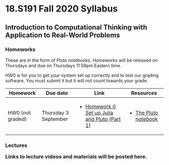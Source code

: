 <h1> 18.S191 Fall 2020 Syllabus</h1>
<h2> Introduction to Computational Thinking with Application to Real-World Problems</h2>

<h3> Homeworks </h3>
These are in the form of Pluto notebooks.  Homeworks will be released on Thursdays and due on Thursdays 11:59pm Eastern time.

HW0 is for you to get your system set up correctly and to test our grading software. You must submit it but it will not count towards your grade.

|Homework|Due date|Link|Resources|
|--|--|--|--|
|HW0 (not graded) | Thursday 3 September |  <ul> <li>[Homework 0 Set up Julia and Pluto (Part 1)][md:setup] </li> </ul> | <ul> <li>[The Pluto notebook][md:hw0]</li> </ul> | 


[md:setup]:https://github.com/mitmath/18S191/blob/master/homework/homework00/Installing%20Julia%20%2B%20Pluto.md
[md:hw0]:https://github.com/mitmath/18S191/blob/master/homework/homework00/hw0.jl


[pdf:hw1]:https://docs.google.com/viewer?url=https://github.com/mitmath/6S083/raw/master/problem_sets/PS1.pdf
[pdf:hw2]:https://docs.google.com/viewer?url=https://github.com/mitmath/6S083/raw/master/problem_sets/PS2.pdf
[pdf:hw3]:https://docs.google.com/viewer?url=https://github.com/mitmath/6S083/raw/master/problem_sets/PS3.pdf
[pdf:hw4]:https://docs.google.com/viewer?url=https://github.com/mitmath/6S083/raw/master/problem_sets/PS4.pdf
[pdf:hw5]:https://docs.google.com/viewer?url=https://github.com/mitmath/6S083/raw/master/problem_sets/PS5.pdf

<h3> Lectures

Links to lecture videos and materials will be posted here.

<!-- 
|Lecture| Slides | Video  | Notebook | Other Resources |
|--|--|--|--|--|
| 1. Analyzing covid-19 data <br> (March 30,2020) | <ul><li> [Welcome Slides][welcome]</li><li> [Lecture 1 Slides][1] </li></ul> | <ul> <li> [Welcome Video][video:welcome] </li>  <li> [Data Analysis][video:dataanal] </li> </ul> |  <ul><li>[Exploring Data on Covid-19][notebook:exploring] </li></ul>| <ul>  <li> [Video: 3Blue1Brown:Simulating an Epidemic][res1] </li> <li> [Video: How to Tell If We're Beating COVID-19][res2] </li> <li>   [Blog: COVID-19 in Denmark][res3]</ul> |
 |2. Modelling exponential growth <br> (April 1, 2020) | <ul><li>[Lecture 2 Slides][2]</li></ul>  |<ul><li>  [Lecture 2 Video][video:2] </li></ul> |<ul><li>[Exponential and Logistic Growth][notebook:2]</li></ul>|<ul><li>[Covid-19 Trajectory](https://aatishb.com/covidtrends/)</li> <li> [xkcd comic "Scenario 4"](https://xkcd.com/2289/) </li> </ul>|
 |3. Probability <br> (April 6, 2020) | <ul><li>[Lecture 3 Slides][3]</li></ul> | <ul> <li> [Lecture 3 Video][video:3] </li></ul> |<ul><li>[Modelling Recovery with Probability][notebook:3]</li></ul>|
|4. Random walk models  <br> (April 8, 2020) | <ul><li>[Lecture 4 Slides][4]</li></ul> | <ul> <li> [Lecture 4 Video][video:4] </li></ul> |<ul><li>[Random Walks][notebook:4]</li></ul>|
 |5. Characterising variability <br> (April 13,2020)| <ul><li>[Lecture 5 Slides][5]</li></ul> | <ul> <li> [Lecture 5 Video][video:5] </li></ul> |<ul><li>[Variability and custom types][notebook:5]</li></ul>|  <ul> <li> [Covid-19 3 Blue 1 Brown](https://youtu.be/Kas0tIxDvrg)</li></ul>|
| 6. User-defined types <br> (April 15, 2020) |<ul><li>[Lecture 6 Slides][6]</li></ul> |<ul> <li> [Lecture 6 Video][video:6] </li></ul> | <ul><li>[Defining new types][notebook:6]</li></ul>|  <ul> <li> [Epidemic Calculator](https://gabgoh.github.io/COVID/index.html)</li></ul> |
|7. Markov Chains and Continuous Random Variables <br> (April 22, 2020) | <ul><li>[Lecture 7 Slides][7]</li></ul> | <ul> <li> [Lecture 7 Video][video:7] </li></ul> | <ul><li>[Markov Chains and Continuous Random Variables][notebook:7]</li></ul>|
|8. Continuous Time <br> (April 27, 2020) |    <ul><li>[Lecture 8 Slides][8]</li></ul> | <ul> <li> [Lecture 8 Video][video:8] </li></ul> |<ul><li>[ Continuous Time][notebook:8]</li></ul>|  
|9. Exponential Distribution <br> (April 29, 2020) ||<ul><li> [Lecture 9 Video][video:9]| <ul><li>[Exponential Distribution][notebook:9]|
|10. Differential Equations <br> (May 4, 2020)|  <ul> <li> [Lecture 10 Notes][10]  </li></ul> |  <ul><li> [Lecture 10 Video][video:10]
 |11. Optimization and fitting to data <br> (May 6, 2020)| <ul> <li> [Lecture 11 Notes][11]  </li></ul> |  <ul><li>  [Lecture 11 Video][video:11]  </li></ul>  |
|12. Networks in Epidemic Modelling <br> (May 11, 2020) | <ul> <li> [Lecture 12 Notes][12]  </li></ul> |  <ul><li>  [Lecture 12 Video][video:12]  </li></ul>  | <ul><li>[Networks][notebook:12]</li></ul>|  



[1]:https://docs.google.com/viewer?url=https://github.com/mitmath/6S083/raw/master/lectures/01.%20Introduction%20to%20Julia.pdf
[2]:https://docs.google.com/viewer?url=https://github.com/mitmath/6S083/raw/master/lectures/02.%20Introduction%20to%20modelling.pdf
[3]:https://docs.google.com/viewer?url=https://github.com/mitmath/6S083/raw/master/lectures/03.%20Probability.pdf
[4]:https://docs.google.com/viewer?url=https://github.com/mitmath/6S083/raw/master/lectures/04.%20Probability%20II%20and%20random%20walks.pdf
[5]:https://docs.google.com/viewer?url=https://github.com/mitmath/6S083/raw/master/lectures/05.%20Variability%20and%20custom%20types.pdf
[6]:https://docs.google.com/viewer?url=https://github.com/mitmath/6S083/raw/master/lectures/06.%20Defining%20new%20types%20to%20represent%20data.pdf
[7]:https://docs.google.com/viewer?url=https://github.com/mitmath/6S083/raw/master/lectures/07.%20Markov%20chains%20and%20continuous%20random%20variables.pdf
[8]:https://docs.google.com/viewer?url=https://github.com/mitmath/6S083/raw/master/lectures/08.%20Continuous%20random%20variables.pdf
[10]:https://docs.google.com/presentation/d/1mL1tqBfyAZm2GEM-cIjpeVjr5zNkmXYO5-8mgV-ecVM/edit?usp=sharing
[11]:https://docs.google.com/viewer?url=https://github.com/mitmath/6S083/raw/master/lectures/11.%20Optimization%20and%20linear%20regression.pdf
[12]:https://docs.google.com/viewer?url=https://github.com/mitmath/6S083/raw/master/lectures/12.%20Networks%20in%20epidemic%20modelling.pdf

[video:welcome]:https://video.odl.mit.edu/videos/25acbf684dbd4fb18caa694dc1e9cb4a/
[video:dataanal]:https://video.odl.mit.edu/videos/6fd61898f9c841bfbf79c7163a2c960d/
[video:2]:https://mit.zoom.us/rec/play/tZcqJu2hrWk3EoCU5ASDA6JwW43rJqOs0nQb8voJmEjgBnQBNVvybrFANuBdT4BwqQyhLs2fsHc_EOcH?continueMode=true&_x_zm_rtaid=ASHU40TnQm6DiHQVTVcqtg.1586018029563.8875e6e3159640b6b791712564660e4c&_x_zm_rhtaid=946
[video:3]:https://mit.zoom.us/rec/share/vdNMC4yg3W9ISZXV5XvyXLQ4PYHUaaa8g3cW__UNyUrv2YVoyW8RMCvfmWE2Axxk
[video:4]:https://mit.zoom.us/rec/share/_tBoKZ7Z0UpJX6-O6kfcQrERBo3veaa8hCMa_6VZn024oOZsopE1_HE1CF0ZnpLB?startTime=1586372102000
[video:5]:https://mit.zoom.us/rec/share/y8x_No_QriBIXtbPs2vQc54oGK3oaaa80HUZrqVbxUz8o_RDWEGav3XoJN54wLpx
[video:6]:https://mit.zoom.us/rec/share/2tV7C66r2jhObKPs1WbcZqInRa3ZX6a8gyVL_aZbyUkq9TEEKy-uFAPg0XBUN6gF
[video:7]:https://mit.zoom.us/rec/play/6JYkduqhqDg3GNKVsgSDU_UrW9W6f_6shCgZqPMIzBu3VSRQYwH1b-MRZ19I4LA6s9Zkgkii3hRa3Dg?continueMode=true
[video:8]:https://mit.zoom.us/rec/share/vdBRMbb26n1IWKvR2m7VZ6MzPLr-aaa8hyIX_fZemhqJWjQumKaAbjQ0_4I39fBi
[video:9]:https://mit.zoom.us/rec/share/649pLprc8WNIco3f9V7kC4wKJdzjeaa80XQb__UKzBt2XiCyIvtsoULwI_jWE4Ae
[video:10]:https://mit.zoom.us/rec/play/7518IuH6qzw3ToaVsASDVqRxW9XsLf2s0iYb-PMOzU22VXUEY1quY-ARa7NLJy4EoyF2cTZfZ0CsDdCy?continueMode=true
[video:11]:https://mit.zoom.us/rec/play/uscrJO6s_W43GtzGuQSDVqB5W43uKq-sgHUZrqIEmk69AXhVZFOiN-FAa-JUrxTFKA3zRiz2ZyJnYDE?continueMode=true
[video:12]:https://mit.zoom.us/rec/share/7M5REZPPyUdOUNbrzR2EaIMqRInjT6a8hilK_KcOz06Viec_gN-vfyXZdSpFR4x3

[notebook:exploring]:https://nbviewer.jupyter.org/github/mitmath/6S083/blob/c7e60979a98ea733d144483a296687a6370a333d/lectures/live/01%20-%20Exploring%20COVID-19%20data.ipynb
[notebook:2]:https://nbviewer.jupyter.org/github/mitmath/6S083/blob/master/lectures/live/02%20-%20Exponential%20and%20logistic%20growth.ipynb
[notebook:3]:https://nbviewer.jupyter.org/github/mitmath/6S083/blob/master/lectures/live/03%20-%20Modelling%20recovery%20process%20using%20probability.ipynb
[notebook:4]:https://nbviewer.jupyter.org/github/mitmath/6S083/blob/master/lectures/live/04%20-%20Random%20walks.ipynb
[notebook:5]:https://nbviewer.jupyter.org/github/mitmath/6S083/blob/master/lectures/live/05%20-%20Variability%20and%20custom%20types.ipynb
[notebook:6]:https://nbviewer.jupyter.org/github/mitmath/6S083/blob/c4720cd0e8d96e2991d888a8a21cd41cdc1d46c7/lectures/live/06%20-%20Defining%20new%20types.ipynb
[notebook:7]:https://nbviewer.jupyter.org/github/mitmath/6S083/blob/master/lectures/live/07%20-%20Markov%20chains%20and%20continuous%20random%20variables.ipynb
[notebook:8]:https://nbviewer.jupyter.org/github/mitmath/6S083/blob/master/lectures/live/08%20-%20Continuous%20time.ipynb
[notebook:9]:https://nbviewer.jupyter.org/github/mitmath/6S083/blob/master/lectures/live/09%20-%20Exponential%20distribution.ipynb
[notebook:12]:https://nbviewer.jupyter.org/github/mitmath/6S083/blob/master/lectures/live/12.%20Networks.ipynb




[res1]:https://www.youtube.com/watch?v=gxAaO2rsdIs&feature=youtu.be&t=1
[res2]:https://www.youtube.com/watch?v=54XLXg4fYsc
[res3]:https://doktormike.gitlab.io/post/covid-19/
[welcome]:https://docs.google.com/presentation/d/1S8PjNJoKDOqjZM1mkhFwfLMFMzA7DOy8tOODfJxSH6Q/edit#slide=id.p -->
